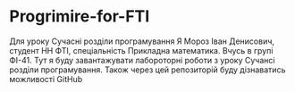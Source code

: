 # Progrimire-for-FTI
Для уроку Сучасні розділи програмування
Я Мороз Іван Денисович, студент НН ФТІ, спеціальність Прикладна математика.
Вчусь в групі ФІ-41. 
Тут я буду завантажувати лабороторні роботи з уроку Сучансі розділи програмування.
Також через цей репозиторій буду дізнаватись можливості GitHub
